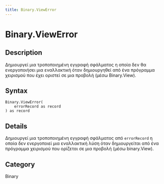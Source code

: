 ```yaml
---
title: Binary.ViewError
---
```


# Binary.ViewError


## Description

Δημιουργεί μια τροποποιημένη εγγραφή σφάλματος η οποία δεν θα ενεργοποιήσει μια εναλλακτική όταν δημιουργηθεί από ένα πρόγραμμα χειρισμού που έχει οριστεί σε μια προβολή (μέσω Binary.View).


## Syntax

```powerquery
Binary.ViewError(
    errorRecord as record
) as record
```


## Details

Δημιουργεί μια τροποποιημένη εγγραφή σφάλματος από <code>errorRecord</code> η οποία δεν ενεργοποιεί μια εναλλακτική λύση όταν δημιουργείται από ένα πρόγραμμα χειρισμού που ορίζεται σε μια προβολή (μέσω binary.View).



## Category
Binary
